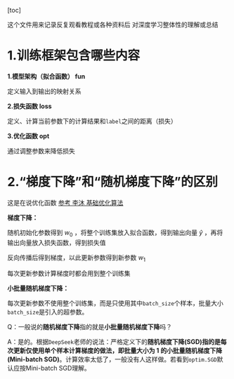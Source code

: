 [toc]



这个文件用来记录反复观看教程或各种资料后  对深度学习整体性的理解或总结

# 1.训练框架包含哪些内容

**1.模型架构（拟合函数） fun**  

定义输入到输出的映射关系

**2.损失函数 loss**  

定义、计算当前参数下的计算结果和`label`之间的距离（损失）

**3.优化函数 opt**  

通过调整参数来降低损失

# 2.“梯度下降”和“随机梯度下降”的区别

这是在说优化函数  [参考 李沐 基础优化算法](https://www.bilibili.com/video/BV1PX4y1g7KC?spm_id_from=333.788.videopod.episodes&vd_source=8924ad59b4f62224f165e16aa3d04f00&p=2)  

**梯度下降：**

随机初始化参数得到 $w_0$ ，将整个训练集放入拟合函数，得到输出向量 $\hat{y}$ ，再将输出向量放入损失函数，得到损失值  

反向传播后得到梯度，以此更新参数得到新参数 $w_1$  

每次更新参数计算梯度时都会用到整个训练集  



**小批量随机梯度下降：**  

每次更新参数不使用整个训练集，而是只使用其中`batch_size`个样本，批量大小`batch_size`是引入的超参数。  



Q：一般说的**随机梯度下降**指的就是**小批量随机梯度下降**吗？  

A：是的。根据`DeepSeek`老师的说法：严格定义下的**随机梯度下降(SGD)**指的是每次更新仅使用单个样本计算梯度的做法，即批量大小为 $1$ 的**小批量随机梯度下降(Mini-batch SGD)**。计算效率太低了，一般没有人这样做。若看到`optim.SGD`默认应按Mini-batch SGD理解。

